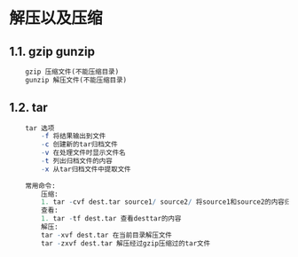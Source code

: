# 解压以及压缩

## 1.1. gzip gunzip

```mathematica
    gzip 压缩文件(不能压缩目录)
    gunzip 解压文件(不能压缩目录)
```

## 1.2. tar

```mathematica
    tar 选项
        -f 将结果输出到文件
        -c 创建新的tar归档文件
        -v 在处理文件时显示文件名
        -t 列出归档文件的内容
        -x 从tar归档文件中提取文件
    
    常用命令:
        压缩:
        1. tar -cvf dest.tar source1/ source2/ 将source1和source2的内容归档到dest.tar
        查看:
        1. tar -tf dest.tar 查看desttar的内容
        解压:
        tar -xvf dest.tar 在当前目录解压文件
        tar -zxvf dest.tar 解压经过gzip压缩过的tar文件

```
